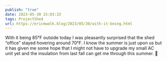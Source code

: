 ```yaml
---
publish: "true"
date: 2023-05-30 15:03:33
tags: ProjectShed
url: https://ericmwalk.blog/2023/05/30/with-it-being.html
---
```


With it being 85°F outside today I was pleasantly surprised that the shed “office” stayed hovering around 70°F. I know the summer is just upon us but it has given me some hope that I might not have to upgrade my small AC unit yet and the insulation from last fall can get me through this summer. 🤞